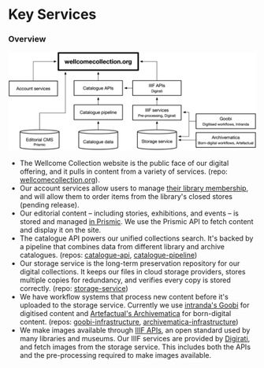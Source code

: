 # Key Services

### Overview

![A diagram showing the major services in wellcomecollection.org](https://raw.githubusercontent.com/wellcomecollection/.github/main/profile/services.png)

* The Wellcome Collection website is the public face of our digital offering, and it pulls in content from a variety of services. (repo: [wellcomecollection.org](https://github.com/wellcomecollection/wellcomecollection.org)).
* Our account services allow users to manage [their library membership](https://wellcomecollection.org/pages/X\_2eexEAACQAZLBi), and will allow them to order items from the library's closed stores (pending release).
* Our editorial content – including stories, exhibitions, and events – is stored and managed [in Prismic](https://prismic.io/). We use the Prismic API to fetch content and display it on the site.
* The catalogue API powers our unified collections search. It's backed by a pipeline that combines data from different library and archive catalogues. (repos: [catalogue-api](https://github.com/wellcomecollection/catalogue-api), [catalogue-pipeline](https://github.com/wellcomecollection/catalogue-pipeline))
* Our storage service is the long-term preservation repository for our digital collections. It keeps our files in cloud storage providers, stores multiple copies for redundancy, and verifies every copy is stored correctly. (repo: [storage-service](https://github.com/wellcomecollection/storage-service))
* We have workflow systems that process new content before it's uploaded to the storage service. Currently we use [intranda's Goobi](https://www.intranda.com/en/digiverso/goobi/goobi-overview/) for digitised content and [Artefactual's Archivematica](https://www.archivematica.org/en/) for born-digital content. (repos: [goobi-infrastructure](https://github.com/wellcomecollection/goobi-infrastructure), [archivematica-infrastructure](https://github.com/wellcomecollection/archivematica-infrastructure))
* We make images available through [IIIF APIs](https://iiif.io/api/), an open standard used by many libraries and museums. Our IIIF services are provided by [Digirati](https://digirati.com/), and fetch images from the storage service. This includes both the APIs and the pre-processing required to make images available.
